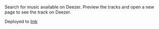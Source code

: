 Search for music available on Deezer.
Preview the tracks and open a new page to see the track on Deezer.

Deployed to [link](https://flamboyant-brahmagupta-d808dc.netlify.com/)
